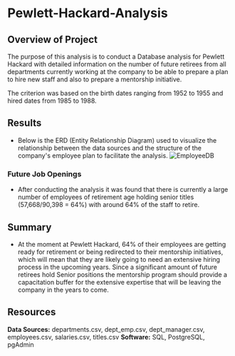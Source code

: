 # Pewlett-Hackard-Analysis
## Overview of Project
The purpose of this analysis is to conduct a Database analysis for Pewlett Hackard with detailed information on the number of future retirees from all departments currently working at the company to be able to prepare a plan to hire new staff and also to prepare a mentorship initiative. 

The criterion was based on the birth dates ranging from 1952 to 1955 and hired dates from 1985 to 1988.

## Results
- Below is the ERD (Entity Relationship Diagram) used to visualize the relationship between the data sources and the structure of the company's employee plan to facilitate the analysis. 
![EmployeeDB](https://user-images.githubusercontent.com/84139825/174908639-c8799bfd-2ef1-469f-a235-7248c93b93d5.png)

### Future Job Openings
- After conducting the analysis it was found that there is currently a large number of employees of retirement age holding senior titles (57,668/90,398 = 64%) with around 64% of the staff to retire.

## Summary
- At the moment at Pewlett Hackard, 64% of their employees are getting ready for retirement or being redirected to their mentorship initiatives, which will mean that they are likely going to need an extensive hiring process in the upcoming years. Since a significant amount of future retirees hold Senior positions the mentorship program should provide a capacitation buffer for the extensive expertise that will be leaving the company in the years to come. 
## Resources
**Data Sources:** departments.csv, dept_emp.csv, dept_manager.csv, employees.csv, salaries.csv, titles.csv
**Software:** SQL, PostgreSQL, pgAdmin
